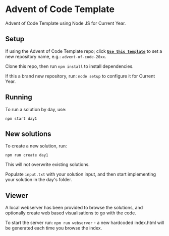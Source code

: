 # Advent of Code Template

Advent of Code Template using Node JS for Current Year.

## Setup

If using the Advent of Code Template repo; click [**`Use this template`**](./generate) to set a new repository name, e.g.: `advent-of-code-20xx`.

Clone this repo, then run `npm install` to install dependencies.

If this a brand new repository, run: `node setup` to configure it for Current Year.

## Running

To run a solution by day, use:
```
npm start day1
````

## New solutions

To create a new solution, run:

```
npm run create day1
```

This will not overwrite existing solutions.

Populate `input.txt` with your solution input, and then start implementing your solution in the day's folder.

## Viewer

A local webserver has been provided to browse the solutions, and optionally create web based visualisations to go with the code.

To start the server run: `npm run webserver` - a new hardcoded index.html will be generated each time you browse the index.

